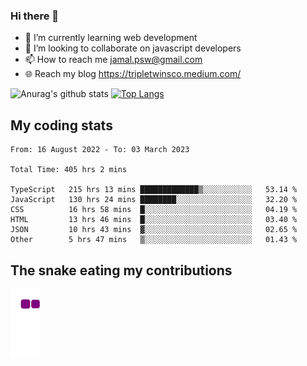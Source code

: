 ### Hi there 👋

<!--
**padepokanpenguin/padepokanpenguin** is a ✨ _special_ ✨ repository because its `README.md` (this file) appears on your GitHub profile.
-->

- 🌱 I’m currently learning  web development
- 👯 I’m looking to collaborate on javascript developers
- 📫 How to reach me jamal.psw@gmail.com
- 🌐 Reach my blog https://tripletwinsco.medium.com/

![Anurag's github stats](https://github-readme-stats.vercel.app/api?username=padepokanpenguin&count_private=true&disable_animations=false&show_icons=true&theme=default)
[![Top Langs](https://github-readme-stats.vercel.app/api/top-langs/?username=padepokanpenguin&theme=default&layout=compact)](https://github.com/padepokanpenguin)

## My coding stats

<!--START_SECTION:waka-->

```text
From: 16 August 2022 - To: 03 March 2023

Total Time: 405 hrs 2 mins

TypeScript   215 hrs 13 mins █████████████▒░░░░░░░░░░░   53.14 %
JavaScript   130 hrs 24 mins ████████░░░░░░░░░░░░░░░░░   32.20 %
CSS          16 hrs 58 mins  █░░░░░░░░░░░░░░░░░░░░░░░░   04.19 %
HTML         13 hrs 46 mins  █░░░░░░░░░░░░░░░░░░░░░░░░   03.40 %
JSON         10 hrs 43 mins  ▓░░░░░░░░░░░░░░░░░░░░░░░░   02.65 %
Other        5 hrs 47 mins   ▒░░░░░░░░░░░░░░░░░░░░░░░░   01.43 %
```

<!--END_SECTION:waka-->


## The snake eating my contributions
![snake gif](https://github.com/padepokanpenguin/padepokanpenguin/blob/output/github-contribution-grid-snake.gif)
